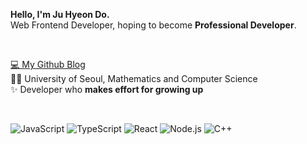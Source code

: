 **Hello, I'm Ju Hyeon Do.**
<br />
Web Frontend Developer, hoping to become **Professional Developer**.

<br />

[💻 My Github Blog](https://ji5485.github.io/)
<br />
👨‍🎓 University of Seoul, Mathematics and Computer Science
<br />
✨ Developer who **makes effort for growing up**

<br />

![JavaScript](https://img.shields.io/badge/-JavaScript-white?style=flat-square&logo=javascript&logoColor=ffffff&color=f0db4f)
![TypeScript](https://img.shields.io/badge/-TypeScript-white?style=flat-square&logo=typescript&logoColor=ffffff&color=007acc)
![React](https://img.shields.io/badge/-React-white?style=flat-square&logo=react&logoColor=ffffff&color=61DBFB)
![Node.js](https://img.shields.io/badge/-Node.js-white?style=flat-square&logo=javascript&logoColor=ffffff&color=3C873A)
![C++](https://img.shields.io/badge/-C++-white?style=flat-square&logo=C%2B%2B&logoColor=ffffff&color=ae3ec9)

